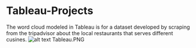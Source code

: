 # Tableau-Projects


The word cloud modeled in Tableau is for a dataset developed by scraping from the tripadvisor about the local restaurants that serves different cusines.
![alt text](https://raw.githubusercontent.com/username/projectname/branch/path/to/img.png)
Tableau.PNG
